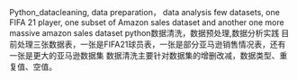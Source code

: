 Python_datacleaning, data preparation， data analysis
few datasets, one FIFA 21 player, one subset of Amazon sales dataset and another one more massive amazon sales dataset
python数据清洗，数据预处理,数据分析实践
目前处理三张数据表，一张是FIFA21球员表，一张是部分亚马逊销售情况表，还有一张是更大的亚马逊数据集
数据清洗主要针对数据集的增删改减，数据类型、重复值、空值。
